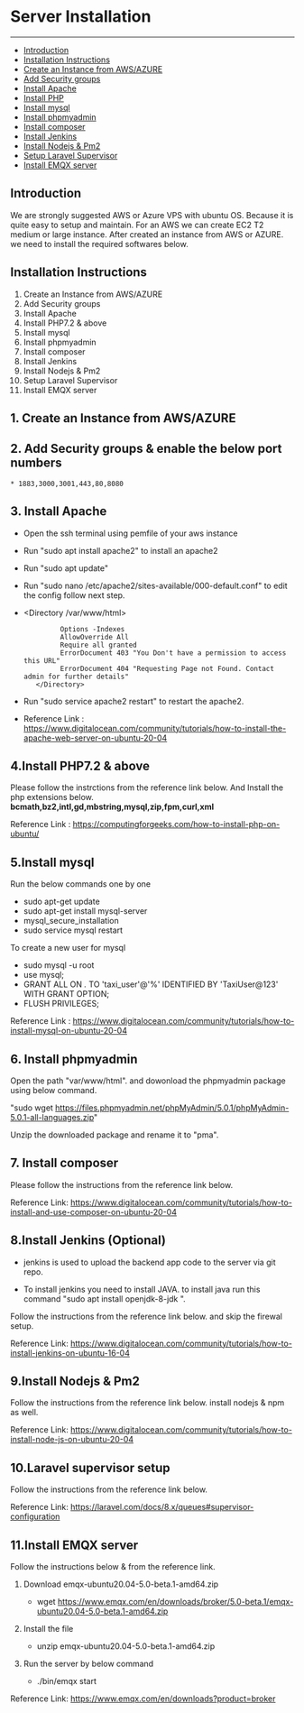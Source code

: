 # Server Installation

---

- [Introduction](#section-1)
- [Installation Instructions](#section-2)
- [Create an Instance from AWS/AZURE](#section-3)
- [Add Security groups](#section-4)
- [Install Apache](#section-5)
- [Install PHP](#section-6)
- [Install mysql](#section-7)
- [Install phpmyadmin](#section-8)
- [Install composer](#section-9)
- [Install Jenkins](#section-10)
- [Install Nodejs & Pm2](#section-11)
- [Setup Laravel Supervisor](#section-12)
- [Install EMQX server](#section-13)

<a name="section-1"></a>
## Introduction

We are strongly suggested AWS or Azure VPS with ubuntu OS. Because it is quite easy to setup and maintain. For an AWS we can create EC2 T2 medium or large instance. After created an instance from AWS or AZURE. we need to install the required softwares below.

<a name="section-2"></a>
## Installation Instructions

1. Create an Instance from AWS/AZURE
2. Add Security groups
3. Install Apache
4. Install PHP7.2 & above
5. Install mysql
6. Install phpmyadmin
7. Install composer
8. Install Jenkins
9. Install Nodejs & Pm2
10. Setup Laravel Supervisor
11. Install EMQX server


<a name="section-3"></a>
## 1. Create an Instance from AWS/AZURE

<a name="section-4"></a>
## 2. Add Security groups & enable the below port numbers
    * 1883,3000,3001,443,80,8080

<a name="section-5"></a>
## 3. Install Apache

* Open the ssh terminal using pemfile of your aws instance

* Run "sudo apt install apache2" to install an apache2

* Run "sudo apt update"

* Run "sudo nano /etc/apache2/sites-available/000-default.conf" to edit the config follow next step.

*  <Directory /var/www/html>

                Options -Indexes
                AllowOverride All
                Require all granted
                ErrorDocument 403 "You Don't have a permission to access this URL"
                ErrorDocument 404 "Requesting Page not Found. Contact admin for further details"
          </Directory>
* Run "sudo service apache2 restart" to restart the apache2.

* Reference Link : https://www.digitalocean.com/community/tutorials/how-to-install-the-apache-web-server-on-ubuntu-20-04

<a name="section-6"></a>
## 4.Install PHP7.2 & above
Please follow the instrctions from the reference link below. And Install the php extensions below.
<strong>bcmath,bz2,intl,gd,mbstring,mysql,zip,fpm,curl,xml</strong>

Reference Link : https://computingforgeeks.com/how-to-install-php-on-ubuntu/

<a name="section-7"></a>
## 5.Install mysql
Run the below commands one by one

*  sudo apt-get update
* sudo apt-get install mysql-server
* mysql_secure_installation
* sudo service mysql restart

To create a new user for mysql

* sudo mysql -u root
* use mysql;
* GRANT ALL ON *.* TO 'taxi_user'@'%' IDENTIFIED BY 'TaxiUser@123' WITH GRANT OPTION;
* FLUSH PRIVILEGES;

Reference Link : https://www.digitalocean.com/community/tutorials/how-to-install-mysql-on-ubuntu-20-04

<a name="section-8"></a>
## 6. Install phpmyadmin

Open the path "var/www/html". and dowonload the phpmyadmin package using below command.

 "sudo wget https://files.phpmyadmin.net/phpMyAdmin/5.0.1/phpMyAdmin-5.0.1-all-languages.zip"

Unzip the downloaded package and rename it to "pma".

<a name="section-9"></a>
## 7. Install composer

Please follow the instructions from the reference link below.


Reference Link: https://www.digitalocean.com/community/tutorials/how-to-install-and-use-composer-on-ubuntu-20-04

<a name="section-10"> </a>
## 8.Install Jenkins (Optional)

* jenkins is used to upload the backend app code to the server via git repo.

* To install jenkins you need to install JAVA. to install java run this command "sudo apt install openjdk-8-jdk
".

Follow the instructions from the reference link below. and skip the firewal setup.

Reference Link: https://www.digitalocean.com/community/tutorials/how-to-install-jenkins-on-ubuntu-16-04

<a name="section-11"></a>
## 9.Install Nodejs & Pm2

Follow the instructions from the reference link below. install nodejs & npm as well.

Reference Link: https://www.digitalocean.com/community/tutorials/how-to-install-node-js-on-ubuntu-20-04

<a name="section-12"></a>
## 10.Laravel supervisor setup

Follow the instructions from the reference link below.

Reference Link: https://laravel.com/docs/8.x/queues#supervisor-configuration


<a name="section-13"></a>
## 11.Install EMQX server

Follow the instructions below & from the reference link.

1.  Download emqx-ubuntu20.04-5.0-beta.1-amd64.zip 

    * wget https://www.emqx.com/en/downloads/broker/5.0-beta.1/emqx-ubuntu20.04-5.0-beta.1-amd64.zip 

2. Install the file
    * unzip emqx-ubuntu20.04-5.0-beta.1-amd64.zip

3. Run the server by below command
    * ./bin/emqx start

Reference Link: https://www.emqx.com/en/downloads?product=broker


